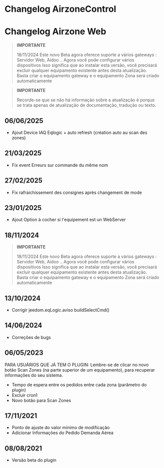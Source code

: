 # Changelog AirzoneControl

# Changelog Airzone Web

>**IMPORTANTE**
>
> 18/11/2024
> Este novo Beta agora oferece suporte a vários gateways : Servidor Web, Aidoo ..
> Agora você pode configurar vários dispositivos
> Isso significa que ao instalar esta versão, você precisará excluir qualquer equipamento existente antes desta atualização.
> Basta criar o equipamento gateway e o equipamento Zona será criado automaticamente


>**IMPORTANTE**
>
>Recorde-se que se não há informação sobre a atualização é porque se trata apenas de atualização de documentação, tradução ou texto.


## 06/06/2025

- Ajout Device IAQ Eqlogic + auto refresh (création auto au scan des zones)


## 21/03/2025

- Fix event Erreurs sur commande du même nom


## 27/02/2025

- Fix rafraichissement des consignes après changement de mode


## 23/01/2025

- Ajout Option à cocher si l'equipement est un WebServer

## 18/11/2024

>**IMPORTANTE**
>
> 18/11/2024
> Este novo Beta agora oferece suporte a vários gateways : Servidor Web, Aidoo ..
> Agora você pode configurar vários dispositivos
> Isso significa que ao instalar esta versão, você precisará excluir qualquer equipamento existente antes desta atualização.
> Basta criar o equipamento gateway e o equipamento Zona será criado automaticamente

## 13/10/2024

- Corrigir jeedom.eqLogic.aviso buildSelectCmd()


## 14/06/2024

- Correções de bugs

## 06/05/2023

PARA USUÁRIOS QUE JÁ TEM O PLUGIN:
Lembre-se de clicar no novo botão Scan Zones (na parte superior de um equipamento), para recuperar informações do seu sistema.

- Tempo de espera entre os pedidos entre cada zona (parâmetro do plugin)
- Excluir cron1
- Novo botão para Scan Zones

## 17/11/2021

- Ponto de ajuste do valor mínimo de modificação
- Adicionar Informações do Pedido Demanda Aérea

## 08/08/2021

- Versão beta do plugin
